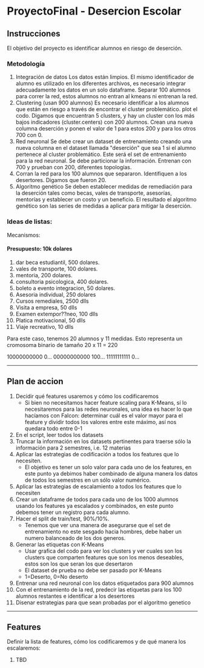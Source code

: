 # ProyectoFinal - Desercion Escolar


## Instrucciones

El objetivo del proyecto es identificar alumnos en riesgo de deserción. 

### Metodología
 
1. Integración de datos Los datos están limpios. El mismo identificador de alumno es utilizado en los diferentes archivos, es necesario integrar adecuadamente los datos en un solo dataframe. Separar 100 alumnos para correr la red, estos alumnos no entran al kmeans ni entrenan la red.  
2. Clustering (usan 900 alumnos) Es necesario identificar a los alumnos que están en riesgo a través de encontrar el cluster problemático. plot el codo. Digamos que encuentran 5 clusters, y hay un cluster con los más bajos indicadores (cluster.centers) con 200 alumnos. Crean una nueva columna deserción y ponen el valor de 1 para estos 200 y para los otros 700 con 0. 
3. Red neuronal Se debe crear un dataset de entrenamiento creando una nueva columna en el dataset llamada "deserción" que sea 1 si el alumno pertenece al cluster problemático. Este será el set de entrenamiento para la red neuronal. Se debe particionar la información. Entrenan con 700 y prueban con 200, diferentes topologías. 
4. Corran la red para los 100 alumnos que separaron. Identifiquen a los desertores. Digamos que fueron 20.  
5. Algoritmo genético Se deben establecer medidas de remediación para la deserción tales como becas, vales de transporte, asesorías, mentorías y establecer un costo y un beneficio. El resultado el algoritmo genético son las series de medidas a aplicar para mitigar la deserción. 

### Ideas de listas:
Mecanismos:
#### Presupuesto: 10k dolares
 1. dar beca estudiantil, 500 dolares. 
 2. vales de transporte, 100 dolares.
 3. mentoria, 200 dolares. 
 4. consultoria psicologica, 400 dolares. 
 5. boleto a evento integracion, 50 dolares.
 6. Asesoria individual, 250 dolares
 7. Cursos remediales, 2500 dlls
 8. Visita a empresa, 50 dlls
 9. Examen extempor??neo, 100 dlls
 10. Platica motivacional, 50 dlls 
 11. Viaje recreativo, 10 dlls

Para este caso, tenemos 20 alumnos y 11 medidas. Esto representa un cromosoma binario de tamaño 20 x 11 = 220

10000000000 0...
00000000000 100...
11111111111 0...

---

## Plan de accion

1. Decidir qué features usaremos y cómo los codificaremos
   * Si bien no necesitamos hacer feature scaling para K-Means, sí lo necesitaremos para las redes neuronales, una idea es hacer lo que hacíamos con Falcon: determinar cuál es el valor mayor para el feature y dividir todos los valores entre este máximo, así nos quedara todo entre 0-1
2. En el script, leer todos los datasets
3. Truncar la información en los datasets pertinentes para traerse sólo la información para 2 semestres, i.e. 12 materias
4. Aplicar las estrategias de codificación a todos los features que lo necesiten.
   * El objetivo es tener un solo valor para cada uno de los features, en este punto ya debimos haber combinado de alguna manera los datos de todos los semestres en un sólo valor numérico.
5. Aplicar las estrategias de escalamiento a todos los features que lo necesiten
6. Crear un dataframe de todos para cada uno de los 1000 alumnos usando los features ya escalados y combinados, en este punto debemos tener un registro para cada alumno.
7. Hacer el split de train/test, 90%/10%.
   * Tenemos que ver una manera de asegurarse que el set de entrenamiento no este sesgado hacia hombres, debe haber un numero balanceado de los dos generos.
8. Generar las etiquetas con K-Means
    * Usar grafica del codo para ver los clusters y ver cuales son los clusters que comparten features que son los menos deseables, estos son los que seran los que desertaron 
    * El dataset de prueba no debe ser pasado por K-Means
    * 1=Deserto, 0=No deserto
9. Entrenar una red neuronal con los datos etiquetados para 900 alumnos
10. Con el entrenamiento de la red, predecir las etiquetas para los 100 alumnos restantes e identificar a los desertores
11. Disenar estrategias para que sean probadas por el algoritmo genetico

---

## Features

Definir la lista de features, cómo los codificaremos y de qué manera los escalaremos:
1. TBD